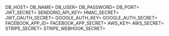 DB_HOST=
DB_NAME=
DB_USER=
DB_PASSWORD=
DB_PORT=
JWT_SECRET=
SENDGRID_API_KEY=
HMAC_SECRET=
JWT_OAUTH_SECRET=
GOOGLE_AUTH_KEY=
GOOGLE_AUTH_SECRET=
FACEBOOK_APP_ID=
FACEBOOK_APP_SECRET=
AWS_KEY=
AWS_SECRET=
STRIPE_SECRET=
STRIPE_WEBHOOK_SECRET=
